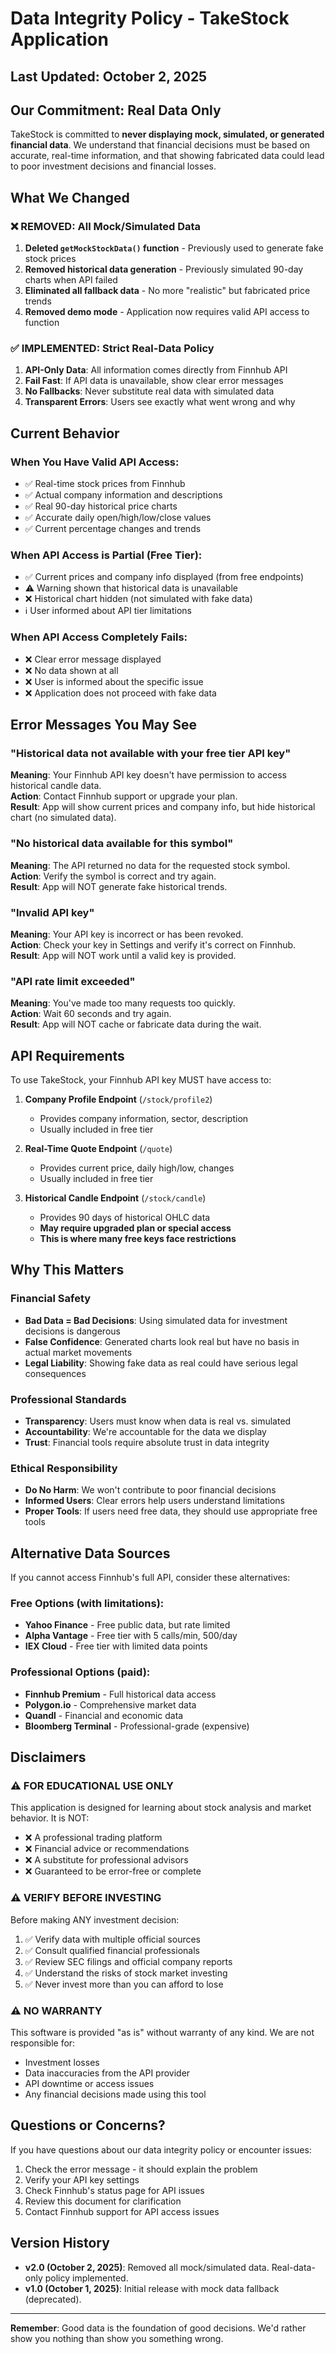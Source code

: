 # Data Integrity Policy - TakeStock Application

## Last Updated: October 2, 2025

## Our Commitment: Real Data Only

TakeStock is committed to **never displaying mock, simulated, or generated financial data**. We understand that financial decisions must be based on accurate, real-time information, and that showing fabricated data could lead to poor investment decisions and financial losses.

## What We Changed

### ❌ REMOVED: All Mock/Simulated Data
1. **Deleted `getMockStockData()` function** - Previously used to generate fake stock prices
2. **Removed historical data generation** - Previously simulated 90-day charts when API failed
3. **Eliminated all fallback data** - No more "realistic" but fabricated price trends
4. **Removed demo mode** - Application now requires valid API access to function

### ✅ IMPLEMENTED: Strict Real-Data Policy
1. **API-Only Data**: All information comes directly from Finnhub API
2. **Fail Fast**: If API data is unavailable, show clear error messages
3. **No Fallbacks**: Never substitute real data with simulated data
4. **Transparent Errors**: Users see exactly what went wrong and why

## Current Behavior

### When You Have Valid API Access:
- ✅ Real-time stock prices from Finnhub
- ✅ Actual company information and descriptions
- ✅ Real 90-day historical price charts
- ✅ Accurate daily open/high/low/close values
- ✅ Current percentage changes and trends

### When API Access is Partial (Free Tier):
- ✅ Current prices and company info displayed (from free endpoints)
- ⚠️ Warning shown that historical data is unavailable
- ❌ Historical chart hidden (not simulated with fake data)
- ℹ️ User informed about API tier limitations

### When API Access Completely Fails:
- ❌ Clear error message displayed
- ❌ No data shown at all
- ❌ User is informed about the specific issue
- ❌ Application does not proceed with fake data

## Error Messages You May See

### "Historical data not available with your free tier API key"
**Meaning**: Your Finnhub API key doesn't have permission to access historical candle data.  
**Action**: Contact Finnhub support or upgrade your plan.  
**Result**: App will show current prices and company info, but hide historical chart (no simulated data).

### "No historical data available for this symbol"
**Meaning**: The API returned no data for the requested stock symbol.  
**Action**: Verify the symbol is correct and try again.  
**Result**: App will NOT generate fake historical trends.

### "Invalid API key"
**Meaning**: Your API key is incorrect or has been revoked.  
**Action**: Check your key in Settings and verify it's correct on Finnhub.  
**Result**: App will NOT work until a valid key is provided.

### "API rate limit exceeded"
**Meaning**: You've made too many requests too quickly.  
**Action**: Wait 60 seconds and try again.  
**Result**: App will NOT cache or fabricate data during the wait.

## API Requirements

To use TakeStock, your Finnhub API key MUST have access to:

1. **Company Profile Endpoint** (`/stock/profile2`)
   - Provides company information, sector, description
   - Usually included in free tier

2. **Real-Time Quote Endpoint** (`/quote`)
   - Provides current price, daily high/low, changes
   - Usually included in free tier

3. **Historical Candle Endpoint** (`/stock/candle`)
   - Provides 90 days of historical OHLC data
   - **May require upgraded plan or special access**
   - **This is where many free keys face restrictions**

## Why This Matters

### Financial Safety
- **Bad Data = Bad Decisions**: Using simulated data for investment decisions is dangerous
- **False Confidence**: Generated charts look real but have no basis in actual market movements
- **Legal Liability**: Showing fake data as real could have serious legal consequences

### Professional Standards
- **Transparency**: Users must know when data is real vs. simulated
- **Accountability**: We're accountable for the data we display
- **Trust**: Financial tools require absolute trust in data integrity

### Ethical Responsibility
- **Do No Harm**: We won't contribute to poor financial decisions
- **Informed Users**: Clear errors help users understand limitations
- **Proper Tools**: If users need free data, they should use appropriate free tools

## Alternative Data Sources

If you cannot access Finnhub's full API, consider these alternatives:

### Free Options (with limitations):
- **Yahoo Finance** - Free public data, but rate limited
- **Alpha Vantage** - Free tier with 5 calls/min, 500/day
- **IEX Cloud** - Free tier with limited data points

### Professional Options (paid):
- **Finnhub Premium** - Full historical data access
- **Polygon.io** - Comprehensive market data
- **Quandl** - Financial and economic data
- **Bloomberg Terminal** - Professional-grade (expensive)

## Disclaimers

### ⚠️ FOR EDUCATIONAL USE ONLY
This application is designed for learning about stock analysis and market behavior. It is NOT:
- ❌ A professional trading platform
- ❌ Financial advice or recommendations
- ❌ A substitute for professional advisors
- ❌ Guaranteed to be error-free or complete

### ⚠️ VERIFY BEFORE INVESTING
Before making ANY investment decision:
1. ✅ Verify data with multiple official sources
2. ✅ Consult qualified financial professionals
3. ✅ Review SEC filings and official company reports
4. ✅ Understand the risks of stock market investing
5. ✅ Never invest more than you can afford to lose

### ⚠️ NO WARRANTY
This software is provided "as is" without warranty of any kind. We are not responsible for:
- Investment losses
- Data inaccuracies from the API provider
- API downtime or access issues
- Any financial decisions made using this tool

## Questions or Concerns?

If you have questions about our data integrity policy or encounter issues:

1. Check the error message - it should explain the problem
2. Verify your API key settings
3. Check Finnhub's status page for API issues
4. Review this document for clarification
5. Contact Finnhub support for API access issues

## Version History

- **v2.0 (October 2, 2025)**: Removed all mock/simulated data. Real-data-only policy implemented.
- **v1.0 (October 1, 2025)**: Initial release with mock data fallback (deprecated).

---

**Remember**: Good data is the foundation of good decisions. We'd rather show you nothing than show you something wrong.
